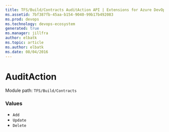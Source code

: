 ```yaml
---
title: TFS/Build/Contracts AuditAction API | Extensions for Azure DevOps Services
ms.assetid: 7bf387fb-45aa-b154-9040-99b17b492083
ms.prod: devops
ms.technology: devops-ecosystem
generated: true
ms.manager: jillfra
author: elbatk
ms.topic: article
ms.author: elbatk
ms.date: 08/04/2016
---
```


# AuditAction

Module path: `TFS/Build/Contracts`

### Values

* `Add` 
* `Update` 
* `Delete` 
